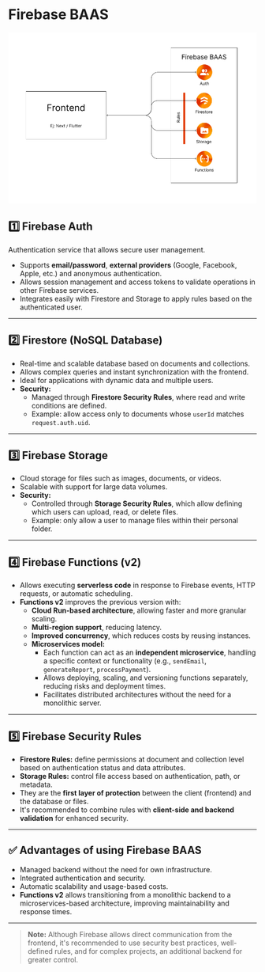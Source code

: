 # Firebase BAAS

![Firebase BAAS Architecture](firebase-baas.png)

## 1️⃣ Firebase Auth
Authentication service that allows secure user management.
- Supports **email/password**, **external providers** (Google, Facebook, Apple, etc.) and anonymous authentication.
- Allows session management and access tokens to validate operations in other Firebase services.
- Integrates easily with Firestore and Storage to apply rules based on the authenticated user.

---

## 2️⃣ Firestore (NoSQL Database)
- Real-time and scalable database based on documents and collections.
- Allows complex queries and instant synchronization with the frontend.
- Ideal for applications with dynamic data and multiple users.
- **Security:**
  - Managed through **Firestore Security Rules**, where read and write conditions are defined.
  - Example: allow access only to documents whose `userId` matches `request.auth.uid`.

---

## 3️⃣ Firebase Storage
- Cloud storage for files such as images, documents, or videos.
- Scalable with support for large data volumes.
- **Security:**
  - Controlled through **Storage Security Rules**, which allow defining which users can upload, read, or delete files.
  - Example: only allow a user to manage files within their personal folder.

---

## 4️⃣ Firebase Functions (v2)
- Allows executing **serverless code** in response to Firebase events, HTTP requests, or automatic scheduling.
- **Functions v2** improves the previous version with:
  - **Cloud Run-based architecture**, allowing faster and more granular scaling.
  - **Multi-region support**, reducing latency.
  - **Improved concurrency**, which reduces costs by reusing instances.
  - **Microservices model:**
    - Each function can act as an **independent microservice**, handling a specific context or functionality (e.g., `sendEmail`, `generateReport`, `processPayment`).
    - Allows deploying, scaling, and versioning functions separately, reducing risks and deployment times.
    - Facilitates distributed architectures without the need for a monolithic server.

---

## 5️⃣ Firebase Security Rules
- **Firestore Rules:** define permissions at document and collection level based on authentication status and data attributes.
- **Storage Rules:** control file access based on authentication, path, or metadata.
- They are the **first layer of protection** between the client (frontend) and the database or files.
- It's recommended to combine rules with **client-side and backend validation** for enhanced security.

---

## ✅ Advantages of using Firebase BAAS
- Managed backend without the need for own infrastructure.
- Integrated authentication and security.
- Automatic scalability and usage-based costs.
- **Functions v2** allows transitioning from a monolithic backend to a microservices-based architecture, improving maintainability and response times.

---

> **Note:** Although Firebase allows direct communication from the frontend, it's recommended to use security best practices, well-defined rules, and for complex projects, an additional backend for greater control.

